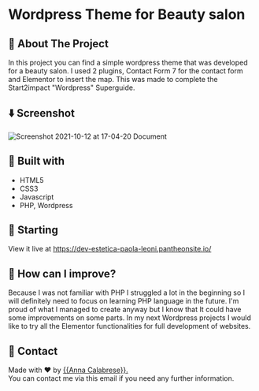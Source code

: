 # Wordpress Theme for Beauty salon

## :dart: About The Project ##
In this project you can find a simple wordpress theme that was developed for a beauty salon.
I used 2 plugins, Contact Form 7 for the contact form and Elementor to insert the map.
This was made to complete the Start2impact "Wordpress" Superguide.

## ⬇️ Screenshot
![Screenshot 2021-10-12 at 17-04-20 Document](https://user-images.githubusercontent.com/81150424/136981399-95cd1f0b-81ad-4d4f-b0cd-f2cefeac7627.png)



## :rocket: Built with ##
- HTML5
- CSS3
- Javascript
- PHP, Wordpress


## :checkered_flag: Starting ##
View it live at <a href src="https://dev-estetica-paola-leoni.pantheonsite.io/
">https://dev-estetica-paola-leoni.pantheonsite.io/
</a>

## :dart: How can I improve? ##
Because I was not familiar with PHP I struggled a lot in the beginning so I will definitely need to focus on learning PHP language in the future. I'm proud of what I managed to create anyway but I know that It could have some improvements on some parts. 
In my next Wordpress projects I would like to try all the Elementor functionalities for full development of websites.

## :memo: Contact ##

Made with :heart: by <a href="mailto:annacalabrese98@gmail.com" target="_blank">{{Anna Calabrese}}.</a> <br>
You can contact me via this email if you need any further information.
